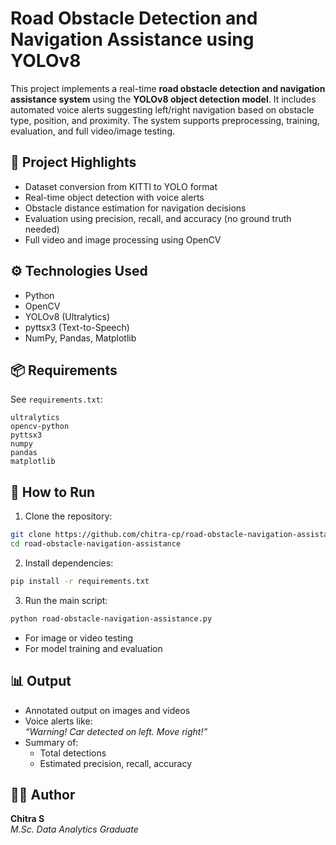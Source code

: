 # Road Obstacle Detection and Navigation Assistance using YOLOv8

This project implements a real-time **road obstacle detection and navigation assistance system** using the **YOLOv8 object detection model**. It includes automated voice alerts suggesting left/right navigation based on obstacle type, position, and proximity. The system supports preprocessing, training, evaluation, and full video/image testing.

## 🚦 Project Highlights

- Dataset conversion from KITTI to YOLO format
- Real-time object detection with voice alerts
- Obstacle distance estimation for navigation decisions
- Evaluation using precision, recall, and accuracy (no ground truth needed)
- Full video and image processing using OpenCV

## ⚙️ Technologies Used

- Python
- OpenCV
- YOLOv8 (Ultralytics)
- pyttsx3 (Text-to-Speech)
- NumPy, Pandas, Matplotlib

## 📦 Requirements

See `requirements.txt`:
```
ultralytics
opencv-python
pyttsx3
numpy
pandas
matplotlib
```

## 🚀 How to Run

1. Clone the repository:
```bash
git clone https://github.com/chitra-cp/road-obstacle-navigation-assistance.git
cd road-obstacle-navigation-assistance
```

2. Install dependencies:
```bash
pip install -r requirements.txt
```

3. Run the main script:
```bash
python road-obstacle-navigation-assistance.py
```
- For image or video testing
- For model training and evaluation

## 📊 Output

- Annotated output on images and videos
- Voice alerts like:  
  _“Warning! Car detected on left. Move right!”_
- Summary of:
  - Total detections
  - Estimated precision, recall, accuracy

## 👩‍💻 Author

**Chitra S**  
_M.Sc. Data Analytics Graduate_